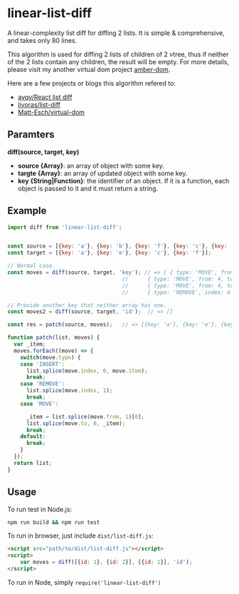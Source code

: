 # linear-list-diff

A linear-complexity list diff for diffing 2 lists. It is simple & comprehensive, and takes only 80 lines. 

This algorithm is used for diffing 2 lists of children of 2 vtree, thus if neither of the 2 lists contain any children, the result will be empty. For more details, please visit my another virtual dom project [amber-dom](https://github.com/Alieeeeen/amber-dom).

Here are a few projects or blogs this algorithm refered to:

- [ayqy/React list diff](http://www.ayqy.net/blog/react-list-diff/)
- [livoras/list-diff](https://github.com/livoras/list-diff)
- [Matt-Esch/virtual-dom](https://github.com/Matt-Esch/virtual-dom)

## Paramters
**diff(source, target, key)**

- **source {Array}**: an array of object with some key.
- **targte {Array}**: an array of updated object with some key.
- **key {String|Function}**: the identifier of an object. If it is a function, each object is passed to it and it must return a string.

## Example

```js
import diff from 'linear-list-diff';


const source = [{key: 'a'}, {key: 'b'}, {key: 'f'}, {key: 'c'}, {key: 'e'}];
const target = [{key: 'a'}, {key: 'e'}, {key: 'c'}, {key: 'f'}];

// Normal case.
const moves = diff(source, target, 'key'); // => [ { type: 'MOVE', from: 4, to: 1 },
                                    //      { type: 'MOVE', from: 4, to: 2 },
                                    //      { type: 'MOVE', from: 4, to: 3 },
                                    //      { type: 'REMOVE', index: 4 } ]

// Provide another key that neither array has one.
const moves2 = diff(source, target, 'id');  // => []

const res = patch(source, moves);   // => [{key: 'a'}, {key: 'e'}, {key: 'c'}, {key: 'f'}]

function patch(list, moves) {
  var _item;
  moves.forEach((move) => {
    switch(move.type) {
    case 'INSERT':
      list.splice(move.index, 0, move.item);
      break;
    case 'REMOVE':
      list.splice(move.index, 1);
      break;
    case 'MOVE':

      _item = list.splice(move.from, 1)[0];
      list.splice(move.to, 0, _item);
      break;
    default:
      break;
    }
  });
  return list;
}

```

## Usage
To run test in Node.js:

```bash
npm run build && npm run test
```

To run in browser, just include `dist/list-diff.js`:

```html
<script src="path/to/dist/list-diff.js"></script>
<script>
    var moves = diff([{id: 1}, {id: 2}], [{id: 1}], 'id');
</script>
```

To run in Node, simply `require('linear-list-diff')`